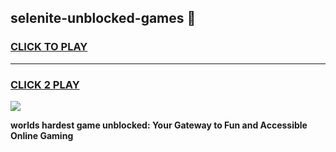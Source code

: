 
## selenite-unblocked-games 👋
<h3>
<a href="https://premium.freeplayer.one?title=selenite-unblocked-games&ref=14F">CLICK TO PLAY</a></h3>
<hr>

<h3>
<a href="https://premium.freeplayer.one?title=selenite-unblocked-games&ref=14F">CLICK 2 PLAY</a>
  
</h3>

<a href="https://premium.freeplayer.one?title=selenite-unblocked-games&ref=12F/"><img src="https://clearcache.store/games.png"></a>


**worlds hardest game unblocked: Your Gateway to Fun and Accessible Online Gaming**
